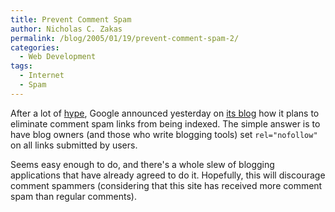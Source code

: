 ```yaml
---
title: Prevent Comment Spam
author: Nicholas C. Zakas
permalink: /blog/2005/01/19/prevent-comment-spam-2/
categories:
  - Web Development
tags:
  - Internet
  - Spam
---
```

After a lot of <a title="Google aims to outsmart search tricksters" rel="external" href="http://news.com.com/Google+aims+to+outsmart+search+tricksters/2100-1024_3-5540740.html?part=rss&tag=5540740&subj=news.1024.20">hype</a>, Google announced yesterday on <a title="Preventing comment spam" rel="external" href="http://www.google.com/googleblog/2005/01/preventing-comment-spam.html">its blog</a> how it plans to eliminate comment spam links from being indexed. The simple answer is to have blog owners (and those who write blogging tools) set `rel="nofollow"` on all links submitted by users.

Seems easy enough to do, and there's a whole slew of blogging applications that have already agreed to do it. Hopefully, this will discourage comment spammers (considering that this site has received more comment spam than regular comments).
